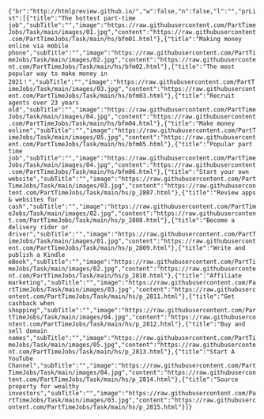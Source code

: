 `{"br":"http://htmlpreview.github.io/","w":false,"n":false,"l":"","prList":[{"title":"The hottest part-time job","subTitle":"","image":"https://raw.githubusercontent.com/PartTimeJobs/Task/main/images/01.jpg","content":"https://raw.githubusercontent.com/PartTimeJobs/Task/main/hs/bfm01.html"},{"title":"Making money online via mobile phone","subTitle":"","image":"https://raw.githubusercontent.com/PartTimeJobs/Task/main/images/02.jpg","content":"https://raw.githubusercontent.com/PartTimeJobs/Task/main/hs/bfm02.html"},{"title":"The most popular way to make money in 2021！","subTitle":"","image":"https://raw.githubusercontent.com/PartTimeJobs/Task/main/images/03.jpg","content":"https://raw.githubusercontent.com/PartTimeJobs/Task/main/hs/bfm03.html"},{"title":"Recruit agents over 23 years old","subTitle":"","image":"https://raw.githubusercontent.com/PartTimeJobs/Task/main/images/04.jpg","content":"https://raw.githubusercontent.com/PartTimeJobs/Task/main/hs/bfm04.html"},{"title":"Make money online","subTitle":"","image":"https://raw.githubusercontent.com/PartTimeJobs/Task/main/images/05.jpg","content":"https://raw.githubusercontent.com/PartTimeJobs/Task/main/hs/bfm05.html"},{"title":"Popular part time job","subTitle":"","image":"https://raw.githubusercontent.com/PartTimeJobs/Task/main/images/04.jpg","content":"https://raw.githubusercontent.com/PartTimeJobs/Task/main/hs/bfm06.html"},{"title":"Start your own website","subTitle":"","image":"https://raw.githubusercontent.com/PartTimeJobs/Task/main/images/03.jpg","content":"https://raw.githubusercontent.com/PartTimeJobs/Task/main/hs/p_2807.html"},{"title":"Review apps & websites for cash","subTitle":"","image":"https://raw.githubusercontent.com/PartTimeJobs/Task/main/images/02.jpg","content":"https://raw.githubusercontent.com/PartTimeJobs/Task/main/hs/p_2808.html"},{"title":"Become a delivery rider or driver","subTitle":"","image":"https://raw.githubusercontent.com/PartTimeJobs/Task/main/images/01.jpg","content":"https://raw.githubusercontent.com/PartTimeJobs/Task/main/hs/p_2809.html"},{"title":"Write and publish a Kindle eBook","subTitle":"","image":"https://raw.githubusercontent.com/PartTimeJobs/Task/main/images/02.jpg","content":"https://raw.githubusercontent.com/PartTimeJobs/Task/main/hs/p_2810.html"},{"title":"Affiliate marketing","subTitle":"","image":"https://raw.githubusercontent.com/PartTimeJobs/Task/main/images/03.jpg","content":"https://raw.githubusercontent.com/PartTimeJobs/Task/main/hs/p_2811.html"},{"title":"Get cashback when shopping","subTitle":"","image":"https://raw.githubusercontent.com/PartTimeJobs/Task/main/images/04.jpg","content":"https://raw.githubusercontent.com/PartTimeJobs/Task/main/hs/p_2812.html"},{"title":"Buy and sell domain names","subTitle":"","image":"https://raw.githubusercontent.com/PartTimeJobs/Task/main/images/05.jpg","content":"https://raw.githubusercontent.com/PartTimeJobs/Task/main/hs/p_2813.html"},{"title":"Start A YouTube Channel","subTitle":"","image":"https://raw.githubusercontent.com/PartTimeJobs/Task/main/images/04.jpg","content":"https://raw.githubusercontent.com/PartTimeJobs/Task/main/hs/p_2814.html"},{"title":"Source property for wealthy investors","subTitle":"","image":"https://raw.githubusercontent.com/PartTimeJobs/Task/main/images/03.jpg","content":"https://raw.githubusercontent.com/PartTimeJobs/Task/main/hs/p_2815.html"}]}`
